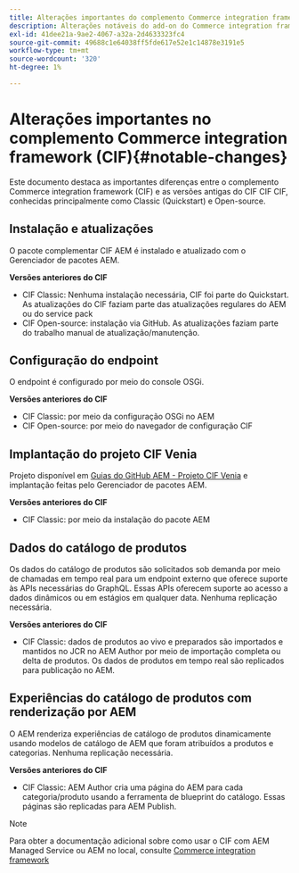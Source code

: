 ```yaml
---
title: Alterações importantes do complemento Commerce integration framework (CIF)
description: Alterações notáveis do add-on do Commerce integration framework (CIF) em comparação com versões antigas do CIF.
exl-id: 41dee21a-9ae2-4067-a32a-2d4633323fc4
source-git-commit: 49688c1e64038ff5fde617e52e1c14878e3191e5
workflow-type: tm+mt
source-wordcount: '320'
ht-degree: 1%

---
```


# Alterações importantes no complemento Commerce integration framework (CIF){#notable-changes}

Este documento destaca as importantes diferenças entre o complemento Commerce integration framework (CIF) e as versões antigas do CIF CIF CIF, conhecidas principalmente como Classic (Quickstart) e Open-source.

## Instalação e atualizações

O pacote complementar CIF AEM é instalado e atualizado com o Gerenciador de pacotes AEM.

**Versões anteriores do CIF**

* CIF Classic: Nenhuma instalação necessária, CIF foi parte do Quickstart. As atualizações do CIF faziam parte das atualizações regulares do AEM ou do service pack
* CIF Open-source: instalação via GitHub. As atualizações faziam parte do trabalho manual de atualização/manutenção.

## Configuração do endpoint

O endpoint é configurado por meio do console OSGi.

**Versões anteriores do CIF**

* CIF Classic: por meio da configuração OSGi no AEM
* CIF Open-source: por meio do navegador de configuração CIF

## Implantação do projeto CIF Venia

Projeto disponível em [Guias do GitHub AEM - Projeto CIF Venia](https://github.com/adobe/aem-cif-guides-venia) e implantação feitas pelo Gerenciador de pacotes AEM.

**Versões anteriores do CIF**

* CIF Classic: por meio da instalação do pacote AEM

## Dados do catálogo de produtos

Os dados do catálogo de produtos são solicitados sob demanda por meio de chamadas em tempo real para um endpoint externo que oferece suporte às APIs necessárias do GraphQL. Essas APIs oferecem suporte ao acesso a dados dinâmicos ou em estágios em qualquer data. Nenhuma replicação necessária.

**Versões anteriores do CIF**

* CIF Classic: dados de produtos ao vivo e preparados são importados e mantidos no JCR no AEM Author por meio de importação completa ou delta de produtos. Os dados de produtos em tempo real são replicados para publicação no AEM.

## Experiências do catálogo de produtos com renderização por AEM

O AEM renderiza experiências de catálogo de produtos dinamicamente usando modelos de catálogo de AEM que foram atribuídos a produtos e categorias. Nenhuma replicação necessária.

**Versões anteriores do CIF**

* CIF Classic: AEM Author cria uma página do AEM para cada categoria/produto usando a ferramenta de blueprint do catálogo. Essas páginas são replicadas para AEM Publish.

>[!NOTE]
>
>Para obter a documentação adicional sobre como usar o CIF com AEM Managed Service ou AEM no local, consulte [Commerce integration framework](https://www.adobe.io/apis/experiencecloud/commerce-integration-framework/getting-started.html)
